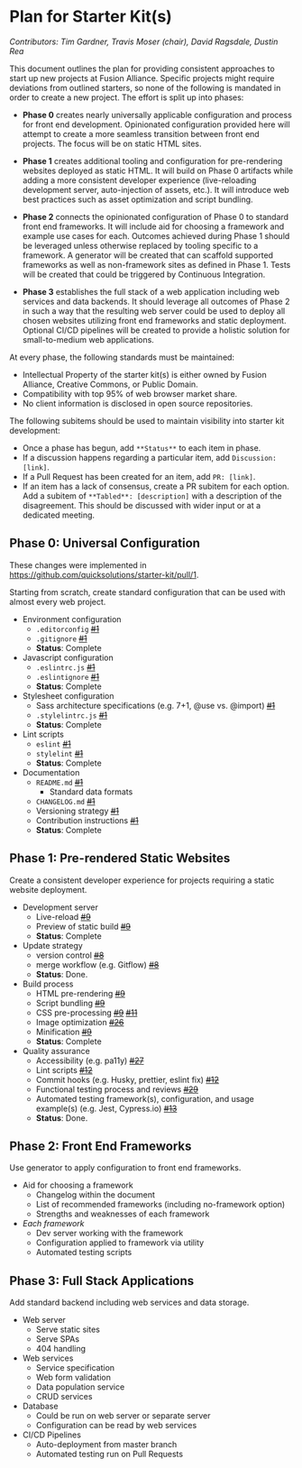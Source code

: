 # Plan for Starter Kit(s)

_Contributors: Tim Gardner, Travis Moser (chair), David Ragsdale, Dustin Rea_

This document outlines the plan for providing consistent approaches to start up new projects at Fusion Alliance. Specific projects might require deviations from outlined starters, so none of the following is mandated in order to create a new project. The effort is split up into phases:

* **Phase 0** creates nearly universally applicable configuration and process for front end development. Opinionated configuration provided here will attempt to create a more seamless transition between front end projects. The focus will be on static HTML sites.

* **Phase 1** creates additional tooling and configuration for pre-rendering websites deployed as static HTML. It will build on Phase 0 artifacts while adding a more consistent developer experience (live-reloading development server, auto-injection of assets, etc.). It will introduce web best practices such as asset optimization and script bundling.

* **Phase 2** connects the opinionated configuration of Phase 0 to standard front end frameworks. It will include aid for choosing a framework and example use cases for each. Outcomes achieved during Phase 1 should be leveraged unless otherwise replaced by tooling specific to a framework. A generator will be created that can scaffold supported frameworks as well as non-framework sites as defined in Phase 1. Tests will be created that could be triggered by Continuous Integration.

* **Phase 3** establishes the full stack of a web application including web services and data backends. It should leverage all outcomes of Phase 2 in such a way that the resulting web server could be used to deploy all chosen websites utilizing front end frameworks and static deployment. Optional CI/CD pipelines will be created to provide a holistic solution for small-to-medium web applications.

At every phase, the following standards must be maintained:

* Intellectual Property of the starter kit(s) is either owned by Fusion Alliance, Creative Commons, or Public Domain.
* Compatibility with top 95% of web browser market share.
* No client information is disclosed in open source repositories.

The following subitems should be used to maintain visibility into starter kit development:

* Once a phase has begun, add `**Status**` to each item in phase.
* If a discussion happens regarding a particular item, add `Discussion: [link]`.
* If a Pull Request has been created for an item, add `PR: [link]`.
* If an item has a lack of consensus, create a PR subitem for each option. Add a subitem of `**Tabled**: [description]` with a description of the disagreement. This should be discussed with wider input or at a dedicated meeting.

## Phase 0: Universal Configuration

These changes were implemented in https://github.com/quicksolutions/starter-kit/pull/1.

Starting from scratch, create standard configuration that can be used with almost every web project.

* Environment configuration
  - `.editorconfig` ~~[#1](https://github.com/quicksolutions/starter-kit/pull/1)~~
  - `.gitignore` ~~[#1](https://github.com/quicksolutions/starter-kit/pull/1)~~
  - **Status**: Complete
* Javascript configuration
  - `.eslintrc.js` ~~[#1](https://github.com/quicksolutions/starter-kit/pull/1)~~
  - `.eslintignore` ~~[#1](https://github.com/quicksolutions/starter-kit/pull/1)~~
  - **Status**: Complete
* Stylesheet configuration
  - Sass architecture specifications (e.g. 7+1, @use vs. @import) ~~[#1](https://github.com/quicksolutions/starter-kit/pull/1)~~
  - `.stylelintrc.js` ~~[#1](https://github.com/quicksolutions/starter-kit/pull/1)~~
  - **Status**: Complete
* Lint scripts
  - `eslint` ~~[#1](https://github.com/quicksolutions/starter-kit/pull/1)~~
  - `stylelint` ~~[#1](https://github.com/quicksolutions/starter-kit/pull/1)~~
  - **Status**: Complete
* Documentation
  - `README.md` ~~[#1](https://github.com/quicksolutions/starter-kit/pull/1)~~
    - Standard data formats
  - `CHANGELOG.md` ~~[#1](https://github.com/quicksolutions/starter-kit/pull/1)~~
  - Versioning strategy ~~[#1](https://github.com/quicksolutions/starter-kit/pull/1)~~
  - Contribution instructions ~~[#1](https://github.com/quicksolutions/starter-kit/pull/1)~~
  - **Status**: Complete

## Phase 1: Pre-rendered Static Websites

Create a consistent developer experience for projects requiring a static website deployment.

* Development server
  - Live-reload ~~[#9](https://github.com/fusionalliance/starter-kit/pull/9)~~
  - Preview of static build ~~[#9](https://github.com/fusionalliance/starter-kit/pull/9)~~
  - **Status**: Complete
* Update strategy
  - version control ~~[#8](https://github.com/fusionalliance/starter-kit/pull/8)~~
  - merge workflow (e.g. Gitflow) ~~[#8](https://github.com/fusionalliance/starter-kit/pull/8)~~
  - **Status**: Done.
* Build process
  - HTML pre-rendering ~~[#9](https://github.com/fusionalliance/starter-kit/pull/9)~~
  - Script bundling ~~[#9](https://github.com/fusionalliance/starter-kit/pull/9)~~
  - CSS pre-processing ~~[#9](https://github.com/fusionalliance/starter-kit/pull/9)~~ ~~[#11](https://github.com/fusionalliance/starter-kit/pull/11)~~
  - Image optimization ~~[#26](https://github.com/fusionalliance/starter-kit/pull/26)~~
  - Minification ~~[#9](https://github.com/fusionalliance/starter-kit/pull/9)~~
  - **Status**: Complete
* Quality assurance
  - Accessibility (e.g. pa11y) ~~[#27](https://github.com/fusionalliance/starter-kit/pull/27)~~
  - Lint scripts ~~[#12](https://github.com/fusionalliance/starter-kit/pull/12)~~
  - Commit hooks (e.g. Husky, prettier, eslint fix) ~~[#12](https://github.com/fusionalliance/starter-kit/pull/12)~~
  - Functional testing process and reviews ~~[#29](https://github.com/fusionalliance/starter-kit/pull/29)~~
  - Automated testing framework(s), configuration, and usage example(s) (e.g. Jest, Cypress.io) ~~[#13](https://github.com/fusionalliance/starter-kit/pull/13)~~
  - **Status**: Done.

## Phase 2: Front End Frameworks

Use generator to apply configuration to front end frameworks.

* Aid for choosing a framework
  - Changelog within the document
  - List of recommended frameworks (including no-framework option)
  - Strengths and weaknesses of each framework
* _Each framework_
  - Dev server working with the framework
  - Configuration applied to framework via utility
  - Automated testing scripts

## Phase 3: Full Stack Applications

Add standard backend including web services and data storage.

* Web server
  - Serve static sites
  - Serve SPAs
  - 404 handling
* Web services
  - Service specification
  - Web form validation
  - Data population service
  - CRUD services
* Database
  - Could be run on web server or separate server
  - Configuration can be read by web services
* CI/CD Pipelines
  - Auto-deployment from master branch
  - Automated testing run on Pull Requests

